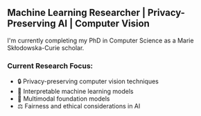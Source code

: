 ## Machine Learning Researcher | Privacy-Preserving AI | Computer Vision

I'm currently completing my PhD in Computer Science as a Marie Skłodowska-Curie scholar.

### Current Research Focus:
- 🔒 Privacy-preserving computer vision techniques
- 🧠 Interpretable machine learning models
- 🤖 Multimodal foundation models
- ⚖️ Fairness and ethical considerations in AI


<!-- 
![My GitHub stats](https://github-readme-stats.vercel.app/api?username=mallochio)
![Top Langs](https://github-readme-stats.vercel.app/api/top-langs/?username=mallochio&layout=compact)
-->

<!--
**mallochio/mallochio** is a ✨ _special_ ✨ repository because its `README.md` (this file) appears on your GitHub profile.

Here are some ideas to get you started:

- 🔭 I’m currently working on ...
- 🌱 I’m currently learning ...
- 👯 I’m looking to collaborate on ...
- 🤔 I’m looking for help with ...
- 💬 Ask me about ...
- 📫 How to reach me: ...
- 😄 Pronouns: ...
- ⚡ Fun fact: ...
-->
